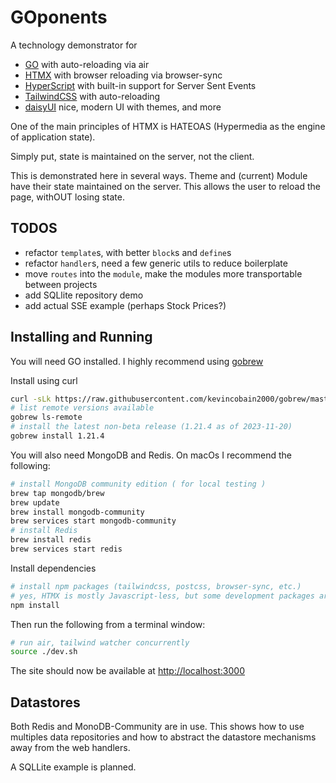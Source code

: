 # GOponents

A technology demonstrator for

* [GO](https://go.dev) with auto-reloading via air
* [HTMX](https://htmx.org) with browser reloading via browser-sync
* [HyperScript](https://hyperscript.org) with built-in support for Server Sent Events
* [TailwindCSS](https://tailwindcss.com) with auto-reloading
* [daisyUI](https://daisyUI.com) nice, modern UI with themes, and more

One of the main principles of HTMX is HATEOAS (Hypermedia as the engine of application state).

Simply put, state is maintained on the server, not the client.

This is demonstrated here in several ways. Theme and (current) Module have their state maintained on the server. This allows the user to reload the page, withOUT losing state.

## TODOS

* refactor `template`s, with better `block`s and `define`s
* refactor `handler`s, need a few generic utils to reduce boilerplate
* move `routes` into the `module`, make the modules more transportable between projects
* add SQLlite repository demo
* add actual SSE example (perhaps Stock Prices?)

## Installing and Running

You will need GO installed. I highly recommend using [gobrew](<https://github.com/kevincobain2000/gobrew>)

Install using curl

``` zsh
curl -sLk https://raw.githubusercontent.com/kevincobain2000/gobrew/master/git.io.sh | sh
# list remote versions available
gobrew ls-remote
# install the latest non-beta release (1.21.4 as of 2023-11-20)
gobrew install 1.21.4
```

You will also need MongoDB and Redis. On macOs I recommend the following:

``` zsh
# install MongoDB community edition ( for local testing )
brew tap mongodb/brew
brew update
brew install mongodb-community
brew services start mongodb-community
# install Redis
brew install redis
brew services start redis
```

Install dependencies

``` zsh
# install npm packages (tailwindcss, postcss, browser-sync, etc.)
# yes, HTMX is mostly Javascript-less, but some development packages are needed
npm install
```

Then run the following from a terminal window:

``` zsh
# run air, tailwind watcher concurrently
source ./dev.sh
```

The site should now be available at [<http://localhost:3000>](http://localhost:3000)

## Datastores

Both Redis and MonoDB-Community are in use. This shows how to use multiples data repositories and how to abstract the datastore mechanisms away from the web handlers.

A SQLLite example is planned.
